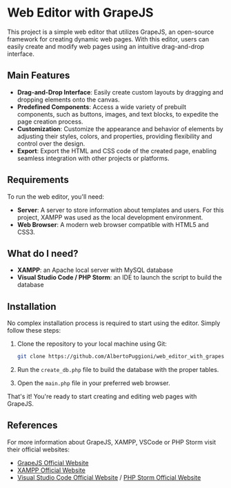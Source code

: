 # Web Editor with GrapeJS


This project is a simple web editor that utilizes GrapeJS, an open-source framework for creating dynamic web pages. With this editor, users can easily create and modify web pages using an intuitive drag-and-drop interface.

## Main Features

- **Drag-and-Drop Interface**: Easily create custom layouts by dragging and dropping elements onto the canvas.
- **Predefined Components**: Access a wide variety of prebuilt components, such as buttons, images, and text blocks, to expedite the page creation process.
- **Customization**: Customize the appearance and behavior of elements by adjusting their styles, colors, and properties, providing flexibility and control over the design.
- **Export**: Export the HTML and CSS code of the created page, enabling seamless integration with other projects or platforms.

## Requirements

To run the web editor, you'll need:

- **Server**: A server to store information about templates and users. For this project, XAMPP was used as the local development environment.
- **Web Browser**: A modern web browser compatible with HTML5 and CSS3.


## What do I need?

- **XAMPP**: an Apache local server with MySQL database
- **Visual Studio Code / PHP Storm**: an IDE to launch the script to build the database


## Installation

No complex installation process is required to start using the editor. Simply follow these steps:

1. Clone the repository to your local machine using Git:

    ```bash
    git clone https://github.com/AlbertoPuggioni/web_editor_with_grapesjs.git
    ```
2. Run the `create_db.php` file to build the database with the proper tables.
3. Open the `main.php` file in your preferred web browser.

That's it! You're ready to start creating and editing web pages with GrapeJS.

## References

For more information about GrapeJS, XAMPP, VSCode or PHP Storm visit their official websites:

- [GrapeJS Official Website](https://grapesjs.com/)
- [XAMPP Official Website](https://www.apachefriends.org/it/index.html)
- [Visual Studio Code Official Website](https://code.visualstudio.com/) / [PHP Storm Official Website](https://www.jetbrains.com/phpstorm/)
